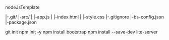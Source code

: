 nodeJsTemplate

|-.git/
|-src/
|  |-app.js
|  |-index.html
|  |-style.css
|-.gitignore
|-bs-config.json
|-package.json


git init
npm init -y
npm install bootstrap
npm install --save-dev lite-server
